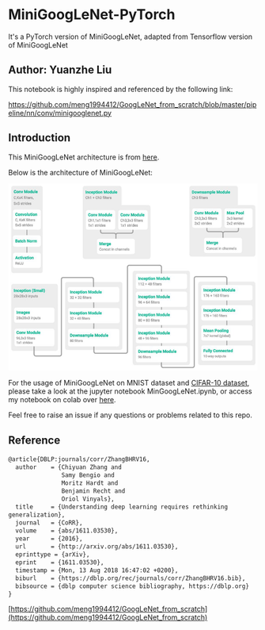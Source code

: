 # MiniGoogLeNet-PyTorch

It's a PyTorch version of MiniGoogLeNet, adapted from Tensorflow version of MiniGoogLeNet

## Author: Yuanzhe Liu

This notebook is highly inspired and referenced by the following link:

https://github.com/meng1994412/GoogLeNet_from_scratch/blob/master/pipeline/nn/conv/minigooglenet.py

## Introduction

This MiniGoogLeNet architecture is from [here](https://arxiv.org/abs/1611.03530).

Below is the architecture of MiniGoogLeNet:

![MiniGoogLeNet Architecture](./minigooglenet_architecture.png "MiniGoogLeNet Architecture")

For the usage of MiniGoogLeNet on MNIST dataset and [CIFAR-10 dataset](https://www.cs.toronto.edu/~kriz/cifar.html), please take a look at the jupyter notebook MinGoogLeNet.ipynb, or access my notebook on colab over [here](https://colab.research.google.com/drive/1dVUFf7nMMzwDiFdmvizxK7tVUwAVQ9vw?usp=sharing).

Feel free to raise an issue if any questions or problems related to this repo.

## Reference



```
@article{DBLP:journals/corr/ZhangBHRV16,
  author    = {Chiyuan Zhang and
               Samy Bengio and
               Moritz Hardt and
               Benjamin Recht and
               Oriol Vinyals},
  title     = {Understanding deep learning requires rethinking generalization},
  journal   = {CoRR},
  volume    = {abs/1611.03530},
  year      = {2016},
  url       = {http://arxiv.org/abs/1611.03530},
  eprinttype = {arXiv},
  eprint    = {1611.03530},
  timestamp = {Mon, 13 Aug 2018 16:47:02 +0200},
  biburl    = {https://dblp.org/rec/journals/corr/ZhangBHRV16.bib},
  bibsource = {dblp computer science bibliography, https://dblp.org}
}
```


[https://github.com/meng1994412/GoogLeNet_from_scratch](https://github.com/meng1994412/GoogLeNet_from_scratch)
